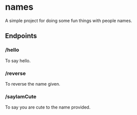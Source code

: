 # names

A simple project for doing some fun things with people names.

## Endpoints

### /hello 

To say hello.

### /reverse

To reverse the name given.

### /sayIamCute

To say you are cute to the name provided.